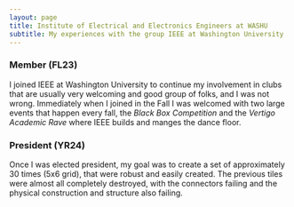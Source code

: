 ```yaml
---
layout: page
title: Institute of Electrical and Electronics Engineers at WASHU
subtitle: My experiences with the group IEEE at Washington University
---
```


### Member (FL23)
I joined IEEE at Washington University to continue my involvement in clubs that are usually very welcoming and good group of folks, and I was not wrong. Immediately when I joined in the Fall I was welcomed with two large events that happen every fall, the _Black Box Competition_ and the _Vertigo Academic Rave_ where IEEE builds and manges the dance floor. 

### President (YR24)
Once I was elected president, my goal was to create a set of approximately 30 times (5x6 grid), that were robust and easily created. The previous tiles were almost all completely destroyed, with the connectors failing and the physical construction and structure also failing. 